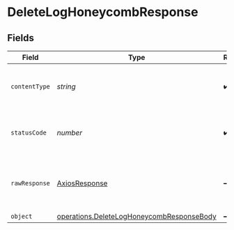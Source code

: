 # DeleteLogHoneycombResponse


## Fields

| Field                                                                                                         | Type                                                                                                          | Required                                                                                                      | Description                                                                                                   |
| ------------------------------------------------------------------------------------------------------------- | ------------------------------------------------------------------------------------------------------------- | ------------------------------------------------------------------------------------------------------------- | ------------------------------------------------------------------------------------------------------------- |
| `contentType`                                                                                                 | *string*                                                                                                      | :heavy_check_mark:                                                                                            | HTTP response content type for this operation                                                                 |
| `statusCode`                                                                                                  | *number*                                                                                                      | :heavy_check_mark:                                                                                            | HTTP response status code for this operation                                                                  |
| `rawResponse`                                                                                                 | [AxiosResponse](https://axios-http.com/docs/res_schema)                                                       | :heavy_minus_sign:                                                                                            | Raw HTTP response; suitable for custom response parsing                                                       |
| `object`                                                                                                      | [operations.DeleteLogHoneycombResponseBody](../../../sdk/models/operations/deleteloghoneycombresponsebody.md) | :heavy_minus_sign:                                                                                            | OK                                                                                                            |